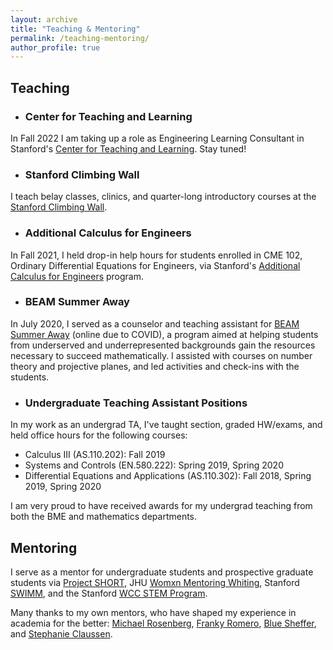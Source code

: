 ```yaml
---
layout: archive
title: "Teaching & Mentoring"
permalink: /teaching-mentoring/
author_profile: true
---
```


## Teaching
* ### Center for Teaching and Learning
In Fall 2022 I am taking up a role as Engineering Learning Consultant in Stanford's [Center for Teaching and Learning](https://studentlearning.stanford.edu/academic-skills/peer-learning-consultant-program/meet-team). Stay tuned!
* ### Stanford Climbing Wall
I teach belay classes, clinics, and quarter-long introductory courses at the [Stanford Climbing Wall](https://rec.stanford.edu/adventure/climbing).
* ### Additional Calculus for Engineers
In Fall 2021, I held drop-in help hours for students enrolled in CME 102, Ordinary Differential Equations for Engineers, via Stanford's [Additional Calculus for Engineers](https://engineering.stanford.edu/students-academics/equity-and-inclusion-initiatives/undergraduate-programs/additional-calculus) program.
* ### BEAM Summer Away
In July 2020, I served as a counselor and teaching assistant for [BEAM Summer Away](https://www.beammath.org/summer-after-7th-grade) (online due to COVID), a program aimed at helping students from underserved and underrepresented backgrounds gain the resources necessary to succeed mathematically. I assisted with courses on number theory and projective planes, and led activities and check-ins with the students.
* ### Undergraduate Teaching Assistant Positions
In my work as an undergrad TA, I've taught section, graded HW/exams, and held office hours for the following courses:
*  Calculus III (AS.110.202): Fall 2019
*  Systems and Controls (EN.580.222): Spring 2019, Spring 2020
*  Differential Equations and Applications (AS.110.302): Fall 2018, Spring 2019, Spring 2020 

I am very proud to have received awards for my undergrad teaching from both the BME and mathematics departments.


## Mentoring
I serve as a mentor for undergraduate students and prospective graduate students via [Project SHORT](https://www.project-short.com/), JHU [Womxn Mentoring Whiting](https://jhuwmw.carrd.co/), Stanford [SWIMM](http://swimm.stanford.edu/), and the Stanford [WCC STEM Program](https://stanfordwcc.weebly.com/wcc-stem-program.html).

Many thanks to my own mentors, who have shaped my experience in academia for the better: [Michael Rosenberg](https://neuromechanicslab.emory.edu/people/rosenberg-michael.html), [Franky Romero](https://web.stanford.edu/~faromero/), [Blue Sheffer](http://www.bluesheffer.com/), and [Stephanie Claussen](https://engineering.sfsu.edu/faculty-profile-stephanie-claussen).

